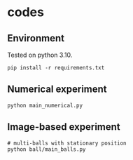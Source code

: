 # codes

## Environment
Tested on python 3.10.

```
pip install -r requirements.txt
```

## Numerical experiment
```
python main_numerical.py
```

## Image-based experiment
```
# multi-balls with stationary position
python ball/main_balls.py
```
